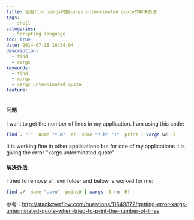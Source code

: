 ```yaml
---
title: 使用find xargs时报xargs unterminated quote的解决办法
tags:
  - shell
categories:
  - Scripting language
toc: true
date: 2014-07-18 16:34:04
description: 
  - find
  - xargs
keywords:
  - find
  - xargs
  - xargs unterminated quote
feature:
---
```


#### 问题
I want to get the number of lines in my application. I am using this code:
``` bash
find . "(" -name "*.m" -or -name "*.h" ")" -print | xargs wc -l
```
It is working fine in other applications but for one of my applications it is giving the error "xargs unterminated quote".

#### 解决办法
I tried to remove all .svn folder and below is worked for me: 
``` bash
find ./ -name ".svn" -print0 | xargs -0 rm -Rf –
```

参考：http://stackoverflow.com/questions/11649872/getting-error-xargs-unterminated-quote-when-tried-to-print-the-number-of-lines